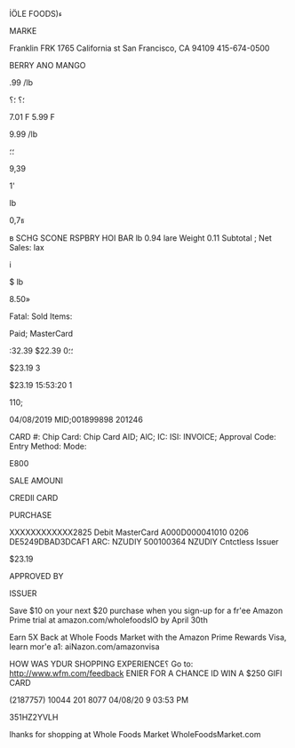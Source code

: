 İÖLE
FOODS)ء

MARKE

Franklin  FRK
1765  California  st
San  Francisco,  CA  94109
415-674-0500

BERRY  ANO  MANGO

.99  /lb

؛؟
؛؟

7.01  F
5.99  F

9.99  /lb

؛؛

9,39

 1'

lb

0,7ธ

в
SCHG  SCONE  RSPBRY
HOI  BAR
lb
0.94
lare  Weight  0.11
Subtotal ;
Net  Sales:
lax

i

$
lb

8.50»

Fatal:
Sold  Items:

Paid;
MasterCard

:32.39
$22.39
؛؛0

$23.19
3

$23.19
15:53:20
1

110;

04/08/2019
MID;001899898
201246

CARD  #:
Chip  Card:
Chip  Card  AID;
AlC;
IC:
ISI:
INVOICE;
Approval  Code:
Entry  Method:
Mode:

Ε800

SALE  AMOUNl

CREDIl  CARD

PURCHASE

ΧΧΧΧΧΧΧΧΧΧΧΧ2825
Debit  MasterCard
A000D000041010
0206
DE5249DBAD3DCAF1
ARC:  NZUDIY
500100364
NZUDIY
Cntctless
Issuer

$23.19

APPROVED  BY

ISSUER

Save  $10  on  your  next  $20  purchase  when
you  sign-up  for  a  fr'ee  Amazon  Prime  trial
at  amazon.com/wholefoodslO  by  April  30th

Earn  5Χ  Back  at  Whole  Foods  Market
with  the  Amazon  Prime  Rewards  Visa,
learn  mor'e  a1:  aiNazon.com/amazonvisa

HOW  WAS  YDUR  SHOPPING  EXPERIENCE؟
Go  to:  http://www.wfm.com/feedback
ENIER  FOR  A  CHANCE  ID  WIN  A  $250  GIFl  CARD

(2187757)  10044
201  8077  04/08/20  9  03:53  PM

351HZ2YVLH

lhanks  for  shopping  at  Whole  Foods  Market
WholeFoodsMarket.com

